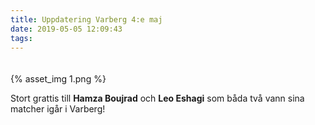```yaml
---
title: Uppdatering Varberg 4:e maj
date: 2019-05-05 12:09:43
tags:
---
```


<div style="padding-top: 20px; width: 100%; margin: 0 auto;">
	{% asset_img 1.png %}
</div>

Stort grattis till **Hamza Boujrad** och **Leo Eshagi** som båda två vann sina matcher igår i Varberg!